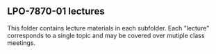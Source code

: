 ## LPO-7870-01 lectures

This folder contains lecture materials in each subfolder. Each "lecture" corresponds to a single topic and may be covered over mutiple class meetings.